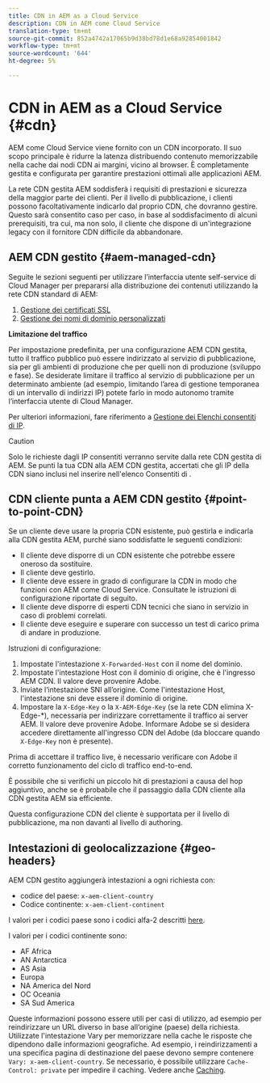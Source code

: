 ```yaml
---
title: CDN in AEM as a Cloud Service
description: CDN in AEM come Cloud Service
translation-type: tm+mt
source-git-commit: 852a4742a17065b9d38bd78d1e68a92854001842
workflow-type: tm+mt
source-wordcount: '644'
ht-degree: 5%

---
```



# CDN in AEM as a Cloud Service {#cdn}

AEM come Cloud Service viene fornito con un CDN incorporato. Il suo scopo principale è ridurre la latenza distribuendo contenuto memorizzabile nella cache dai nodi CDN ai margini, vicino al browser. È completamente gestita e configurata per garantire prestazioni ottimali alle applicazioni AEM.

La rete CDN gestita AEM soddisferà i requisiti di prestazioni e sicurezza della maggior parte dei clienti. Per il livello di pubblicazione, i clienti possono facoltativamente indicarlo dal proprio CDN, che dovranno gestire. Questo sarà consentito caso per caso, in base al soddisfacimento di alcuni prerequisiti, tra cui, ma non solo, il cliente che dispone di un&#39;integrazione legacy con il fornitore CDN difficile da abbandonare.

## AEM CDN gestito {#aem-managed-cdn}

Seguite le sezioni seguenti per utilizzare l’interfaccia utente self-service di Cloud Manager per prepararsi alla distribuzione dei contenuti utilizzando la rete CDN standard di AEM:

1. [Gestione dei certificati SSL](/help/implementing/cloud-manager/managing-ssl-certifications/introduction.md)
1. [Gestione dei nomi di dominio personalizzati](/help/implementing/cloud-manager/custom-domain-names/introduction.md)

**Limitazione del traffico**

Per impostazione predefinita, per una configurazione AEM CDN gestita, tutto il traffico pubblico può essere indirizzato al servizio di pubblicazione, sia per gli ambienti di produzione che per quelli non di produzione (sviluppo e fase). Se desiderate limitare il traffico al servizio di pubblicazione per un determinato ambiente (ad esempio, limitando l’area di gestione temporanea di un intervallo di indirizzi IP) potete farlo in modo autonomo tramite l’interfaccia utente di Cloud Manager.

Per ulteriori informazioni, fare riferimento a [Gestione dei Elenchi consentiti di  IP](/help/implementing/cloud-manager/ip-allow-lists/introduction.md).

>[!CAUTION]
>
>Solo le richieste dagli IP consentiti verranno servite dalla rete CDN gestita di AEM. Se punti la tua CDN alla AEM CDN gestita, accertati che gli IP della CDN siano inclusi nel inserire nell&#39;elenco Consentiti di .

## CDN cliente punta a AEM CDN gestito {#point-to-point-CDN}

Se un cliente deve usare la propria CDN esistente, può gestirla e indicarla alla CDN gestita AEM, purché siano soddisfatte le seguenti condizioni:

* Il cliente deve disporre di un CDN esistente che potrebbe essere oneroso da sostituire.
* Il cliente deve gestirlo.
* Il cliente deve essere in grado di configurare la CDN in modo che funzioni con AEM come Cloud Service. Consultate le istruzioni di configurazione riportate di seguito.
* Il cliente deve disporre di esperti CDN tecnici che siano in servizio in caso di problemi correlati.
* Il cliente deve eseguire e superare con successo un test di carico prima di andare in produzione.

Istruzioni di configurazione:

1. Impostate l&#39;intestazione `X-Forwarded-Host` con il nome del dominio.
1. Impostate l&#39;intestazione Host con il dominio di origine, che è l&#39;ingresso AEM CDN. Il valore deve provenire  Adobe.
1. Inviate l’intestazione SNI all’origine. Come l&#39;intestazione Host, l&#39;intestazione sni deve essere il dominio di origine.
1. Impostare la `X-Edge-Key` o la `X-AEM-Edge-Key` (se la rete CDN elimina X-Edge-*), necessaria per indirizzare correttamente il traffico ai server AEM. Il valore deve provenire  Adobe. Informare  Adobe se si desidera accedere direttamente all&#39;ingresso  CDN del Adobe (da bloccare quando `X-Edge-Key` non è presente).

Prima di accettare il traffico live, è necessario verificare con  Adobe il corretto funzionamento del ciclo di traffico end-to-end.

È possibile che si verifichi un piccolo hit di prestazioni a causa del hop aggiuntivo, anche se è probabile che il passaggio dalla CDN cliente alla CDN gestita AEM sia efficiente.

Questa configurazione CDN del cliente è supportata per il livello di pubblicazione, ma non davanti al livello di authoring.

## Intestazioni di geolocalizzazione {#geo-headers}

AEM CDN gestito aggiungerà intestazioni a ogni richiesta con:

* codice del paese: `x-aem-client-country`
* Codice continente: `x-aem-client-continent`

I valori per i codici paese sono i codici alfa-2 descritti [here](https://en.wikipedia.org/wiki/ISO_3166-1).

I valori per i codici continente sono:

* AF Africa
* AN Antarctica
* AS Asia
* Europa
* NA America del Nord
* OC Oceania
* SA Sud America

Queste informazioni possono essere utili per casi di utilizzo, ad esempio per reindirizzare un URL diverso in base all’origine (paese) della richiesta. Utilizzate l&#39;intestazione Vary per memorizzare nella cache le risposte che dipendono dalle informazioni geografiche. Ad esempio, i reindirizzamenti a una specifica pagina di destinazione del paese devono sempre contenere `Vary: x-aem-client-country`. Se necessario, è possibile utilizzare `Cache-Control: private` per impedire il caching. Vedere anche [Caching](/help/implementing/dispatcher/caching.md#html-text).
